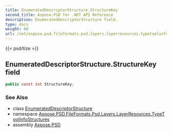 ```yaml
---
title: EnumeratedDescriptorStructure.StructureKey
second_title: Aspose.PSD for .NET API Reference
description: EnumeratedDescriptorStructure field. 
type: docs
weight: 60
url: /net/aspose.psd.fileformats.psd.layers.layerresources.typetoolinfostructures/enumerateddescriptorstructure/structurekey/
---
```

{{< psd/tize >}}
## EnumeratedDescriptorStructure.StructureKey field

```csharp
public const int StructureKey;
```

### See Also

* class [EnumeratedDescriptorStructure](../)
* namespace [Aspose.PSD.FileFormats.Psd.Layers.LayerResources.TypeToolInfoStructures](../../enumerateddescriptorstructure/)
* assembly [Aspose.PSD](../../../)


